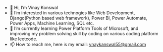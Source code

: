 - 👋 Hi, I’m Vinay Konswal
- 👀 I’m interested in various technogies like Web Development, Django(Python based web framework), Power BI, Power Automate, Power Apps, Machine Learning, SQL etc.
- 🌱 I’m currently learning Power Platform Tools of Microsoft, and improving my problem solving skill by coding on various coding platform like leetcode.
- 📫 How to reach me, here is my email: vnaykanswal55@gmail.com 

<!---
vnay07/vnay07 is a ✨ special ✨ repository because its `README.md` (this file) appears on your GitHub profile.
You can click the Preview link to take a look at your changes.
--->
